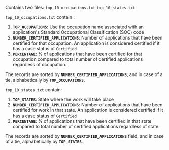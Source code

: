Contains two files:  `top_10_occupations.txt`  `top_10_states.txt`


 `top_10_occupations.txt`  contain :
1. __`TOP_OCCUPATIONS`__: Use the occupation name associated with an application's Standard Occupational Classification (SOC) code
2. __`NUMBER_CERTIFIED_APPLICATIONS`__: Number of applications that have been certified for that occupation. An application is considered certified if it has a case status of `Certified`
3. __`PERCENTAGE`__: % of applications that have been certified for that occupation compared to total number of certified applications regardless of occupation. 

The records are sorted by __`NUMBER_CERTIFIED_APPLICATIONS`__, and in case of a tie, alphabetically by __`TOP_OCCUPATIONS`__.

`top_10_states.txt`  contain:
1. __`TOP_STATES`__: State where the work will take place
2. __`NUMBER_CERTIFIED_APPLICATIONS`__: Number of applications that have been certified for work in that state. An application is considered certified if it has a case status of `Certified`
3. __`PERCENTAGE`__: % of applications that have been certified in that state compared to total number of certified applications regardless of state.

The records are sorted by __`NUMBER_CERTIFIED_APPLICATIONS`__ field, and in case of a tie, alphabetically by __`TOP_STATES`__. 

